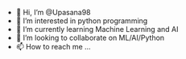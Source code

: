 - 👋 Hi, I’m @Upasana98
- 👀 I’m interested in python programming
- 🌱 I’m currently learning Machine Learning and AI
- 💞️ I’m looking to collaborate on ML/AI/Python
- 📫 How to reach me ...

<!---
Upasana98/Upasana98 is a ✨ special ✨ repository because its `README.md` (this file) appears on your GitHub profile.
You can click the Preview link to take a look at your changes.
--->
